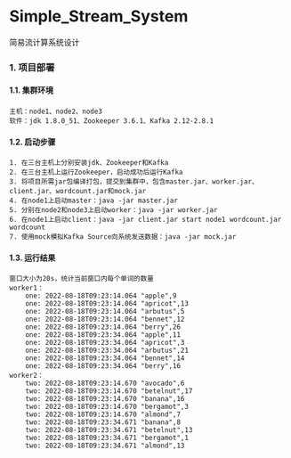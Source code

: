 # Simple_Stream_System
简易流计算系统设计

### 1. 项目部署

#### 1.1. 集群环境

    主机：node1、node2、node3
    软件：jdk 1.8.0_51、Zookeeper 3.6.1、Kafka 2.12-2.8.1

#### 1.2. 启动步骤

    1. 在三台主机上分别安装jdk、Zookeeper和Kafka
    2. 在三台主机上运行Zookeeper，启动成功后运行Kafka
    3. 将项目所需jar包编译打包，提交到集群中，包含master.jar、worker.jar、client.jar、wordcount.jar和mock.jar
    4. 在node1上启动master：java -jar master.jar
    5. 分别在node2和node3上启动worker：java -jar worker.jar
    6. 在node1上启动client：java -jar client.jar start node1 wordcount.jar wordcount
    7. 使用mock模拟Kafka Source向系统发送数据：java -jar mock.jar

#### 1.3. 运行结果

    窗口大小为20s，统计当前窗口内每个单词的数量
    worker1：
        one: 2022-08-18T09:23:14.064 "apple",9
        one: 2022-08-18T09:23:14.064 "apricot",13
        one: 2022-08-18T09:23:14.064 "arbutus",5
        one: 2022-08-18T09:23:14.064 "bennet",12
        one: 2022-08-18T09:23:14.064 "berry",26
        one: 2022-08-18T09:23:34.064 "apple",11
        one: 2022-08-18T09:23:34.064 "apricot",3
        one: 2022-08-18T09:23:34.064 "arbutus",21
        one: 2022-08-18T09:23:34.064 "bennet",14
        one: 2022-08-18T09:23:34.064 "berry",16
    worker2：
        two: 2022-08-18T09:23:14.670 "avocado",6
        two: 2022-08-18T09:23:14.670 "betelnut",17
        two: 2022-08-18T09:23:14.670 "banana",16
        two: 2022-08-18T09:23:14.670 "bergamot",3
        two: 2022-08-18T09:23:14.670 "almond",7
        two: 2022-08-18T09:23:34.671 "banana",8
        two: 2022-08-18T09:23:34.671 "betelnut",13
        two: 2022-08-18T09:23:34.671 "bergamot",1
        two: 2022-08-18T09:23:34.671 "almond",13


 
